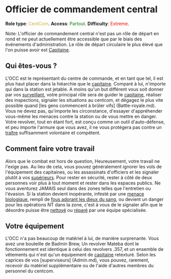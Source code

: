 # Officier de commandement central
**Role type**: <font color="#D4AF37">CentCom</font>. **Access**: <font color="green">Partout</font>. **Difficulty**: <font color="Red">Extreme</font>.



Note: L'officier de commandement central n'est pas un rôle de départ en rond et ne peut actuellement être accessible que par le biais des événements d'administration. Le rôle de départ circulaire le plus élevé que l'on puisse avoir est [Capitaine](\3_HowToPlay\jobs\Command_role\Captain.md).


## Qui êtes-vous ?

L'OCC est le représentant du centre de commande, et en tant que tel, il est plus haut placer dans la hiéarchie que le [capitaine](\3_HowToPlay\jobs\Command_role\Captain.md). Comparé à lui, n'importe qui dans la station est jetable. A moins qu'un but différent vous soit donner par vos [surveillant](\3_HowToPlay\jobs\Protagonist_roles\Special\Admin.md), votre principal rôle sera de guider le [capitaine](\3_HowToPlay\jobs\Command_role\Captain.md), réaliser des inspections, signaler les situations au centcom, et dégagez le plus vite possible quand [les gens commencent à brûler vifs] (Battle-royale.md). Vous ne devez pas, qu'importe les circonstance, d'essayer d'appréhender vous-même les menaces contre la station ou de vous mettre en danger. Votre revolver, tout en étant fort, est conçu comme un outil d'auto-défense, et peu importe l'armure que vous avez, il ne vous protégera pas contre un [traître](Traitor.md) suffisamment volontaire et compétent.



## Comment faire votre travail

Alors que le combat est hors de question, Heureusement, votre travail ne l'exige pas. Au lieu de cela, vous pouvez généralement ignorer les vols de l'équipement des capitaines, ou les assassinats d'officiers et les signaler plutôt à vos [supérieurs](Admin.md). Pour rester en sécurité, rester à côté de deux personnes voir plus à tout moment et rester dans les espaces publics. Ne vous aventurez JAMAIS seul dans des zones telles que l'entretien ou l'évasion. Si la station devient inopérante, infesté par une [menace](\4_Univers\Mobs\Xenomorph.md) [biologique](\3_HowToPlay\jobs\Antagonist_roles\Blob.md), rempli de [fous adorant les dieux du sang](Blood-cult.md), ou devient un danger pour les opérations NT dans la zone, c'est à vous de le signaler afin que le désordre puisse être [nettoyé](Death-Squad.md) ou [réparé](Emergency-Response-Team.md) par une équipe spécialisée.



## Votre équipement

L'OCC n'a pas beaucoup de matériel à lui, de manière surprenante. Vous avez une bouteille de Badmin Brew, Un revolver Mateba dont le fonctionnement est identique à celui des revolvers .357, et un ensemble de vêtements qui n'est qu'un équipement de [capitaine](\3_HowToPlay\jobs\Command_role\Captain.md) retexturé. Selon les caprices de vos [superviseurs] (Admin.md), vous pouvez, rarement, recevoir du matériel supplémentaire ou de l'aide d'autres membres du personnel du centcom.
